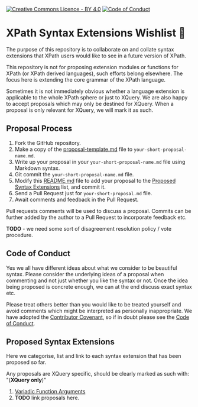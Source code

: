 [![Creative Commons Licence - BY 4.0](https://img.shields.io/badge/license-CC%20BY%204.0-blue.svg)](http://creativecommons.org/licenses/by/4.0/)
[![Code of Conduct](https://img.shields.io/badge/code%20of%20conduct-contributor%20covenant-%235e0d73.svg)](http://contributor-covenant.org/version/1/4/)

# XPath Syntax Extensions Wishlist 🧚

The purpose of this repository is to collaborate on and collate syntax extensions that XPath users would like to see in a future version of XPath.

This repository is not for proposing extension modules or functions for XPath (or XPath derived languages), such efforts belong elsewhere. The focus here is extending the core grammar of the XPath language.

Sometimes it is not immediately obvious whether a language extension is applicable to the whole XPath sphere or just to XQuery. We are also happy to accept proposals which may only be destined for XQuery. When a proposal is only relevant for XQuery, we will mark it as such.


## Proposal Process

1. Fork the GitHub repository.
2. Make a copy of the [proposal-template.md](https://github.com/expath/xpath-ng/blob/master/proposal-template.md) file to `your-short-proposal-name.md`.
3. Write up your proposal in your `your-short-proposal-name.md` file using Markdown syntax.
4. Git commit the `your-short-proposal-name.md` file.
5. Modify this [README.md](https://github.com/expath/xpath-ng/blob/master/README.md) file to add your proposal to the [Proposed Syntax Extensions](#proposed-syntax-extensions) list, and commit it.
6. Send a Pull Request just for `your-short-proposal.md` file.
7. Await comments and feedback in the Pull Request.

Pull requests comments will be used to discuss a proposal. Commits can be further added by the author to a Pull Request to incorporate feedback etc.

**TODO** - we need some sort of disagreement resolution policy / vote procedure. 


## Code of Conduct

Yes we all have different ideas about what we consider to be beautiful syntax. Please consider the underlying ideas of a proposal when commenting and not just whether you like the syntax or not. Once the idea being proposed is concrete enough, we can at the end discuss exact syntax etc.

Please treat others better than you would like to be treated yourself and avoid comments which might be interpreted as personally inappropriate. We have adopted the [Contributor Covenant](https://www.contributor-covenant.org/), so if in doubt please see the [Code of Conduct](https://www.contributor-covenant.org/version/1/4/code-of-conduct).


## Proposed Syntax Extensions

Here we categorise, list and link to each syntax extension that has been proposed so far.

Any proposals are XQuery specific, should be clearly marked as such with: "(**XQuery only**)"


1. [Variadic Function Arguments](variadic-function-arguments.md)
1. **TODO** link proposals here.
 
